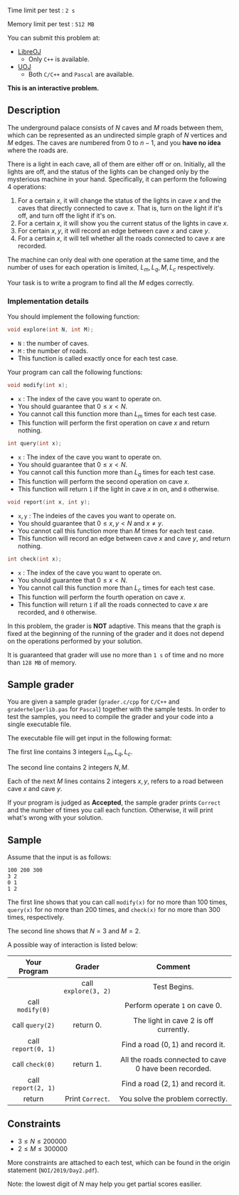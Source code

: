 Time limit per test : $\texttt{2 s}$

Memory limit per test : $\texttt{512 MB}$

You can submit this problem at:

+ [LibreOJ](https://loj.ac/problem/3161)
    + Only `C++` is available.
+ [UOJ](https://uoj.ac/problem/483)
    + Both `C/C++` and `Pascal` are available.

**This is an interactive problem.**

## Description

The underground palace consists of $N$ caves and $M$ roads between them, which can be represented as an undirected simple graph of $N$ vertices and $M$ edges. The caves are numbered from $0$ to $n - 1$, and you **have no idea** where the roads are.

There is a light in each cave, all of them are either off or on. Initially, all the lights are off, and the status of the lights can be changed only by the mysterious machine in your hand. Specifically, it can perform the following $4$ operations:

1. For a certain $x$, it will change the status of the lights in cave $x$ and the caves that directly connected to cave $x$. That is, turn on the light if it's off, and turn off the light if it's on.
2. For a certain $x$, it will show you the current status of the lights in cave $x$.
3. For certain $x, y$, it will record an edge between cave $x$ and cave $y$.
4. For a certain $x$, it will tell whether all the roads connected to cave $x$ are recorded.

The machine can only deal with one operation at the same time, and the number of uses for each operation is limited, $L_m, L_q, M, L_c$ respectively.

Your task is to write a program to find all the $M$ edges correctly.

### Implementation details

You should implement the following function:

```c++
void explore(int N, int M);
```

+ $\texttt{N}$ : the number of caves.
+ $\texttt{M}$ : the number of roads.
+ This function is called exactly once for each test case.

Your program can call the following functions:

```c++
void modify(int x);
```

+ $\texttt{x}$ : The index of the cave you want to operate on.
+ You should guarantee that $0 \leq x < N$.
+ You cannot call this function more than $L_m$ times for each test case.
+ This function will perform the first operation on cave $x$ and return nothing.

```c++
int query(int x);
```

+ $\texttt{x}$ : The index of the cave you want to operate on.
+ You should guarantee that $0 \leq x < N$.
+ You cannot call this function more than $L_q$ times for each test case.
+ This function will perform the second operation on cave $x$.
+ This function will return `1` if the light in cave $x$ in on, and `0` otherwise.

```c++
void report(int x, int y);
```

+ $\texttt{x}, \texttt{y}$ : The indeies of the caves you want to operate on.
+ You should guarantee that $0 \leq x, y < N$ and $x \neq y$.
+ You cannot call this function more than $M$ times for each test case.
+ This function will record an edge between cave $x$ and cave $y$, and return nothing.

```c++
int check(int x);
```

+ $\texttt{x}$ : The index of the cave you want to operate on.
+ You should guarantee that $0 \leq x < N$.
+ You cannot call this function more than $L_c$ times for each test case.
+ This function will perform the fourth operation on cave $x$.
+ This function will return `1` if all the roads connected to cave $x$ are recorded, and `0` otherwise.

In this problem, the grader is **NOT** adaptive. This means that the graph is fixed at the beginning of the running of the grader and it does not depend on the operations performed by your solution.

It is guaranteed that grader will use no more than $\texttt{1 s}$ of time and no more than $\texttt{128 MB}$ of memory.

## Sample grader

You are given a sample grader (`grader.c/cpp` for `C/C++` and `graderhelperlib.pas` for `Pascal`) together with the sample tests. In order to test the samples, you need to compile the grader and your code into a single executable file.

The executable file will get input in the following format:

The first line contains $3$ integers $L_m, L_q, L_c$.

The second line contains $2$ integers $N, M$.

Each of the next $M$ lines contains $2$ integers $x, y$, refers to a road between cave $x$ and cave $y$.

If your program is judged as **Accepted**, the sample grader prints `Correct` and the number of times you call each function. Otherwise, it will print what's wrong with your solution.

## Sample

Assume that the input is as follows:

```plain
100 200 300
3 2
0 1
1 2

```

The first line shows that you can call `modify(x)` for no more than $100$ times, `query(x)` for no more than $200$ times, and `check(x)` for no more than $300$ times, respectively.

The second line shows that $N = 3$ and $M = 2$.

A possible way of interaction is listed below:

|Your Program|Grader|Comment|
|:-:|:-:|:-:|
| | call `explore(3, 2)` | Test Begins. |
| call `modify(0)` |  | Perform operate `1` on cave $0$. |
| call `query(2)` | return $0$. | The light in cave $2$ is off currently. |
| call `report(0, 1)` |  | Find a road $(0, 1)$ and record it. |
| call `check(0)` | return $1$. | All the roads connected to cave $0$ have been recorded. |
| call `report(2, 1)` |  | Find a road $(2, 1)$ and record it. |
| return | Print `Correct`. | You solve the problem correctly. |


## Constraints

+ $3 \leq N \leq 200000$
+ $2 \leq M \leq 300000$

More constraints are attached to each test, which can be found in the origin statement (`NOI/2019/Day2.pdf`).

Note: the lowest digit of $N$ may help you get partial scores easilier.
